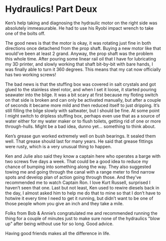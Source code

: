 # Hydraulics! Part Deux

Ken’s help taking and diagnosing the hydraulic motor on the right side was absolutely immeasurable.  He had to use his Ryobi impact wrench to take one of the bolts off.

The good news is that the motor is okay, it was rotating just fine in both directions once detachend from the prop shaft.  Buying a new motor like that would’ve been at least 2 grand.  Anyway, the prop shaft was the problem this whole time.  After pouring some linear rail oil that I have for lubricating my 3D printer, and slowly working that shaft bit-by-bit with bare hands, I was finally able to turn it 360 degrees.  This means that my cat now officially has two working screws!

The bad news is that the stuffing box was covered in salt crystals and got glued to the stainless steel rotor, and when I set it loose, it started pouring seawater into the bilge.  It was a bit scary at first because my floting switch on that side is broken and can only be activated manually, but after a couple of seconds it became more mild and then reduced itself to just dripping.  It’s still filling the bilge slowly with saltwater, but I should be fine.
At some point I might switch to dripless stuffing box, perhaps even use that as a source of water either for my water maker or to flush toilets, getting rid of one or more through-hulls.  Might be a bad idea, dunno yet... something to think about.

Ken’s grease gun worked extremely well on bush bearings.  It sealed them well.  That grease should last for many years.  He said that grease fittings were rusty, which is a very unusual thing to happen.

Ken and Julie also said they know a captain here who operates a barge with two screws five days a week.  That could be a good idea to reduce my chance of bumping into something along the way.  They also suggested towing me and going through the canal with a range meter to find narrow spots and develop plan of action going through those.  And they’ve recommended me to watch Captain Ron.  I love Kurt Russell, surprised I haven’t seen that one.  Last but not least, Ken used to rewire diesels back in the day, I almost asked him to help me do that to mine so that I don’t have to hotwire it every time I need to get it running, but didn’t want to be one of those people whom you give an inch and they take a mile.

Folks from Bob & Annie’s congratulated me and recommended running the thing for a couple of minutes just to make sure none of the hydraulics "blow up" after being without use for so long.  Good advice.

Having good friends makes all the difference in life.
